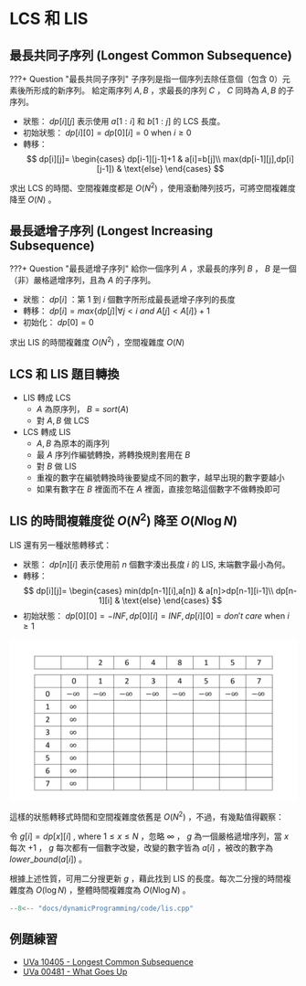 # LCS 和 LIS

## 最長共同子序列 (Longest Common Subsequence)

???+ Question "最長共同子序列"
    子序列是指一個序列去除任意個（包含 0）元素後所形成的新序列。
    給定兩序列 $A,B$ ，求最長的序列 $C$ ， $C$ 同時為 $A,B$ 的子序列。

- 狀態： $dp[i][j]$ 表示使用 $a[1:i]$ 和 $b[1:j]$ 的 LCS 長度。
- 初始狀態： $dp[i][0]=dp[0][i]=0$ when $i\geq 0$ 
-   轉移：
    $$
    dp[i][j]=
    \begin{cases}
    dp[i-1][j-1]+1 & a[i]=b[j]\\
    max(dp[i-1][j],dp[i][j-1]) & \text{else}
    \end{cases}
    $$

求出 LCS 的時間、空間複雜度都是 $O(N^2)$ ，使用滾動陣列技巧，可將空間複雜度降至 $O(N)$ 。

## 最長遞增子序列 (Longest Increasing Subsequence)

???+ Question "最長遞增子序列"
    給你一個序列 $A$ ，求最長的序列 $B$ ， $B$ 是一個（非）嚴格遞增序列，且為 $A$ 的子序列。

- 狀態： $dp[i]$ ：第 $1$ 到 $i$ 個數字所形成最長遞增子序列的長度
- 轉移： $dp[i]=max\{dp[j]|\forall j<i\ and\ A[j]<A[i]\}+1$ 
- 初始化： $dp[0]=0$ 

求出 LIS 的時間複雜度 $O(N^2)$ ，空間複雜度 $O(N)$ 

## LCS 和 LIS 題目轉換

-   LIS 轉成 LCS
    -  $A$ 為原序列， $B=sort(A)$ 
    - 對 $A,B$ 做 LCS
-   LCS 轉成 LIS
    -  $A,B$ 為原本的兩序列
    - 最 $A$ 序列作編號轉換，將轉換規則套用在 $B$ 
    - 對 $B$ 做 LIS
    - 重複的數字在編號轉換時後要變成不同的數字，越早出現的數字要越小
    - 如果有數字在 $B$ 裡面而不在 $A$ 裡面，直接忽略這個數字不做轉換即可

## LIS 的時間複雜度從 $O(N^2)$ 降至 $O(N\log N)$ 

LIS 還有另一種狀態轉移式：

- 狀態： $dp[n][i]$ 表示使用前 $n$ 個數字湊出長度 $i$ 的 LIS, 末端數字最小為何。
-   轉移：
    $$
    dp[i][j]=
    \begin{cases}
    min(dp[n-1][i],a[n]) & a[n]>dp[n-1][i-1]\\
    dp[n-1][i] & \text{else}
    \end{cases}
    $$
- 初始狀態： $dp[0][0] = -INF, dp[0][i] = INF, dp[i][0]=don't\ care$ when $i \geq 1$

![](images/LIS.gif)

這樣的狀態轉移式時間和空間複雜度依舊是 $O(N^2)$ ，不過，有幾點值得觀察：

令 $g[i]=dp[x][i]$ , where $1\leq x \leq N$ ，忽略 $\infty$ ， $g$ 為一個嚴格遞增序列，當 $x$ 每次 $+1$ ， $g$ 每次都有一個數字改變，改變的數字皆為 $a[i]$ ，被改的數字為 $lower\_bound(a[i])$ 。

根據上述性質，可用二分搜更新 $g$ ，藉此找到 LIS 的長度。每次二分搜的時間複雜度為 $O(\log N)$ ，整體時間複雜度為 $O(N\log N)$ 。

```cpp
--8<-- "docs/dynamicProgramming/code/lis.cpp"
```

## 例題練習

-  [UVa 10405 - Longest Common Subsequence](http://uva.onlinejudge.org/external/104/10405.pdf) 
-  [UVa 00481 - What Goes Up](http://uva.onlinejudge.org/external/4/481.pdf) 
